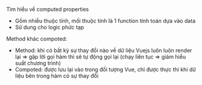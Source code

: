 Tìm hiểu về computed properties
- Gồm nhiều thuộc tính, mối thuộc tính là 1 function tính toán dựa vào data
- Sử dung cho logic phức tạp

Method khác compoted:

- Method: khi có bất kỳ sự thay đổi nào về dữ liệu Vuejs luôn luôn render lại => gặp lời gọi hàm thì sẽ tự động gọi lại (chạy liên tục => giảm hiểu suất chương trình)
- Compoted: được lưu lại vào trong đối tượng Vue, chỉ được thực thi khi dữ liệu bên trong hàm có sự thay đổi